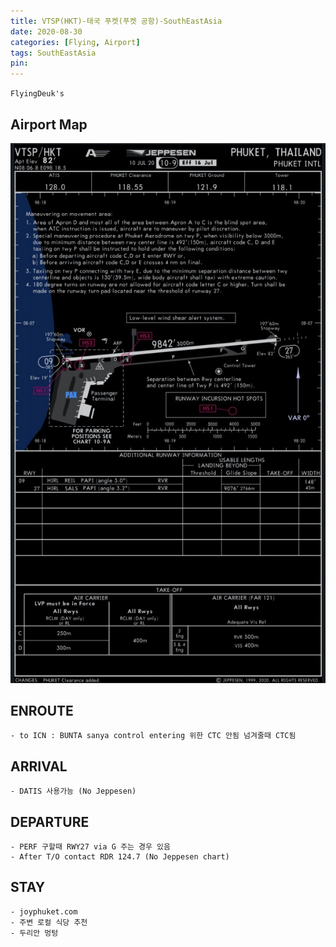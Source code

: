 ```yaml
---
title: VTSP(HKT)-태국 푸켓(푸켓 공항)-SouthEastAsia
date: 2020-08-30
categories: [Flying, Airport]
tags: SouthEastAsia
pin:
---
```

`FlyingDeuk's`
>


## Airport Map
![hkt](/img/flying/airport/hkt_ap.jpg)

## ENROUTE
	- to ICN : BUNTA sanya control entering 위한 CTC 안됨 넘겨줄때 CTC됨

## ARRIVAL
	- DATIS 사용가능 (No Jeppesen)



## DEPARTURE
	- PERF 구할때 RWY27 via G 주는 경우 있음
	- After T/O contact RDR 124.7 (No Jeppesen chart)

## STAY
	- joyphuket.com
	- 주변 로컬 식당 추천
	- 두리안 멍텅
